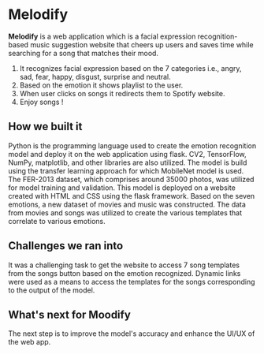 # Melodify 	

**Melodify** is a web application which is a facial expression recognition-based music suggestion website that cheers up users and saves time while searching for a song that matches their mood.
1. It recognizes facial expression based on the 7 categories i.e., angry, sad, fear, happy, disgust, surprise and neutral.
2. Based on the emotion it shows playlist to the user.
3. When user clicks on songs it redirects them to Spotify website.
4. Enjoy songs !

## How we built it
Python is the programming language used to create the emotion recognition model and deploy it on the web application using flask. CV2, TensorFlow, NumPy, matplotlib, and other libraries are also utilized. The model is build using the transfer learning approach for which MobileNet model is used. The FER-2013 dataset, which comprises around 35000 photos, was utilized for model training and validation. This model is deployed on a website created with HTML and CSS using the flask framework. Based on the seven emotions, a new dataset of movies and music was constructed. The data from movies and songs was utilized to create the various templates that correlate to various emotions. 
## Challenges we ran into
It was a challenging task to get the website to access 7 song templates from the songs button based on the emotion recognized. Dynamic links were used as a means to access the templates for the songs corresponding to the output of the model.

## What's next for **Moodify**
The next step is to improve the model's accuracy and enhance the UI/UX of the web app.

